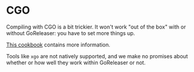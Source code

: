 # CGO

Compiling with CGO is a bit trickier.
It won't work "out of the box" with or without GoReleaser: you have to set more
things up.

[This cookbook](/cookbooks/cgo-and-crosscompiling/) contains more information.

Tools like `xgo` are not natively supported, and we make no promises about
whether or how well they work within GoReleaser or not.
